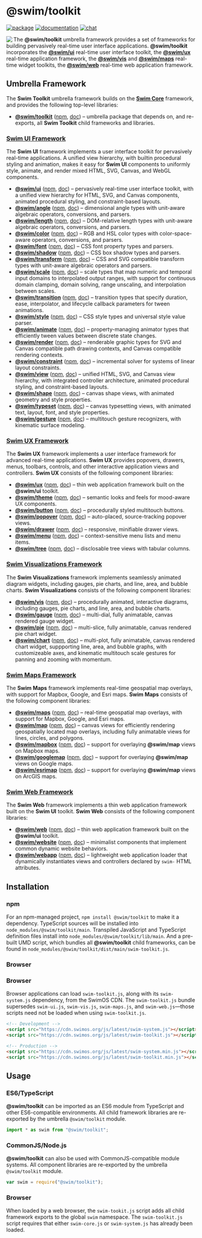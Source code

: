 # @swim/toolkit

[![package](https://img.shields.io/npm/v/@swim/toolkit.svg)](https://www.npmjs.com/package/@swim/toolkit)
[![documentation](https://img.shields.io/badge/doc-TypeDoc-blue.svg)](https://docs.swimos.org/js/latest)
[![chat](https://img.shields.io/badge/chat-Gitter-green.svg)](https://gitter.im/swimos/community)

<a href="https://www.swimos.org"><img src="https://docs.swimos.org/readme/marlin-blue.svg" align="left"></a>

The **@swim/toolkit** umbrella framework provides a set of frameworks for
building pervasively real-time user interface applications.
**@swim/toolkit** incorporates the
[**@swim/ui**](https://github.com/swimos/swim/tree/master/swim-toolkit-js/swim-ui-js)
real-time user interface toolkit, the
[**@swim/ux**](https://github.com/swimos/swim/tree/master/swim-toolkit-js/swim-ux-js)
real-time application framework, the
[**@swim/vis**](https://github.com/swimos/swim/tree/master/swim-toolkit-js/swim-vis-js)
and [**@swim/maps**](https://github.com/swimos/swim/tree/master/swim-toolkit-js/swim-maps-js)
real-time widget toolkits, the
[**@swim/web**](https://github.com/swimos/swim/tree/master/swim-toolkit-js/swim-web-js)
real-time web application framework.

## Umbrella Framework

The **Swim Toolkit** umbrella framework builds on the
[**Swim Core**](https://github.com/swimos/swim/tree/master/swim-system-js/@swim/core)
framework, and provides the following top-level libraries:

- [**@swim/toolkit**](https://github.com/swimos/swim/tree/master/swim-toolkit-js/@swim/toolkit)
  ([npm](https://www.npmjs.com/package/@swim/toolkit),
  [doc](https://docs.swimos.org/js/latest)) –
  umbrella package that depends on, and re-exports, all **Swim Toolkit**
  child frameworks and libraries.

### [**Swim UI** Framework](https://github.com/swimos/swim/tree/master/swim-toolkit-js/swim-ui-js)

The **Swim UI** framework implements a user interface toolkit for pervasively
real-time applications.  A unified view hierarchy, with builtin procedural
styling and animation, makes it easy for **Swim UI** components to uniformly
style, animate, and render mixed HTML, SVG, Canvas, and WebGL components.

- [**@swim/ui**](https://github.com/swimos/swim/tree/master/swim-toolkit-js/swim-ui-js/@swim/ui)
  ([npm](https://www.npmjs.com/package/@swim/ui),
  [doc](https://docs.swimos.org/js/latest/modules/_swim_ui.html)) –
  pervasively real-time user interface toolkit, with a unified view hierarchy
  for HTML, SVG, and Canvas components, animated procedural styling, and
  constraint-based layouts.
- [**@swim/angle**](https://github.com/swimos/swim/tree/master/swim-toolkit-js/swim-ui-js/@swim/angle)
  ([npm](https://www.npmjs.com/package/@swim/angle),
  [doc](https://docs.swimos.org/js/latest/modules/_swim_angle.html)) –
  dimensional angle types with unit-aware algebraic operators, conversions,
  and parsers.
- [**@swim/length**](https://github.com/swimos/swim/tree/master/swim-toolkit-js/swim-ui-js/@swim/length)
  ([npm](https://www.npmjs.com/package/@swim/length),
  [doc](https://docs.swimos.org/js/latest/modules/_swim_length.html)) –
  DOM-relative length types with unit-aware algebraic operators, conversions,
  and parsers.
- [**@swim/color**](https://github.com/swimos/swim/tree/master/swim-toolkit-js/swim-ui-js/@swim/color)
  ([npm](https://www.npmjs.com/package/@swim/color),
  [doc](https://docs.swimos.org/js/latest/modules/_swim_color.html)) –
  RGB and HSL color types with color-space-aware operators, conversions,
  and parsers.
- [**@swim/font**](https://github.com/swimos/swim/tree/master/swim-toolkit-js/swim-ui-js/@swim/font)
  ([npm](https://www.npmjs.com/package/@swim/font),
  [doc](https://docs.swimos.org/js/latest/modules/_swim_font.html)) –
  CSS font property types and parsers.
- [**@swim/shadow**](https://github.com/swimos/swim/tree/master/swim-toolkit-js/swim-ui-js/@swim/shadow)
  ([npm](https://www.npmjs.com/package/@swim/shadow),
  [doc](https://docs.swimos.org/js/latest/modules/_swim_shadow.html)) –
  CSS box shadow types and parsers.
- [**@swim/transform**](https://github.com/swimos/swim/tree/master/swim-toolkit-js/swim-ui-js/@swim/transform)
  ([npm](https://www.npmjs.com/package/@swim/transform),
  [doc](https://docs.swimos.org/js/latest/modules/_swim_transform.html)) –
  CSS and SVG compatible transform types with unit-aware algebraic operators
  and parsers.
- [**@swim/scale**](https://github.com/swimos/swim/tree/master/swim-toolkit-js/swim-ui-js/@swim/scale)
  ([npm](https://www.npmjs.com/package/@swim/scale),
  [doc](https://docs.swimos.org/js/latest/modules/_swim_scale.html)) –
  scale types that map numeric and temporal input domains to interpolated
  output ranges, with support for continuous domain clamping, domain solving,
  range unscaling, and interpolation between scales.
- [**@swim/transition**](https://github.com/swimos/swim/tree/master/swim-toolkit-js/swim-ui-js/@swim/transition)
  ([npm](https://www.npmjs.com/package/@swim/transition),
  [doc](https://docs.swimos.org/js/latest/modules/_swim_transition.html)) –
  transition types that specify duration, ease, interpolator, and lifecycle
  callback parameters for tween animations.
- [**@swim/style**](https://github.com/swimos/swim/tree/master/swim-toolkit-js/swim-ui-js/@swim/style)
  ([npm](https://www.npmjs.com/package/@swim/style),
  [doc](https://docs.swimos.org/js/latest/modules/_swim_style.html)) –
  CSS style types and universal style value parser.
- [**@swim/animate**](https://github.com/swimos/swim/tree/master/swim-toolkit-js/swim-ui-js/@swim/animate)
  ([npm](https://www.npmjs.com/package/@swim/animate),
  [doc](https://docs.swimos.org/js/latest/modules/_swim_animate.html)) –
  property-managing animator types that efficiently tween values between
  discrete state changes.
- [**@swim/render**](https://github.com/swimos/swim/tree/master/swim-toolkit-js/swim-ui-js/@swim/render)
  ([npm](https://www.npmjs.com/package/@swim/render),
  [doc](https://docs.swimos.org/js/latest/modules/_swim_render.html)) –
  renderable graphic types for SVG and Canvas compatible path drawing contexts,
  and Canvas compatible rendering contexts.
- [**@swim/constraint**](https://github.com/swimos/swim/tree/master/swim-toolkit-js/swim-ui-js/@swim/constraint)
  ([npm](https://www.npmjs.com/package/@swim/constraint),
  [doc](https://docs.swimos.org/js/latest/modules/_swim_constraint.html)) –
  incremental solver for systems of linear layout constraints.
- [**@swim/view**](https://github.com/swimos/swim/tree/master/swim-toolkit-js/swim-ui-js/@swim/view)
  ([npm](https://www.npmjs.com/package/@swim/view),
  [doc](https://docs.swimos.org/js/latest/modules/_swim_view.html)) –
  unified HTML, SVG, and Canvas view hierarchy, with integrated controller
  architecture, animated procedural styling, and constraint-based layouts.
- [**@swim/shape**](https://github.com/swimos/swim/tree/master/swim-toolkit-js/swim-ui-js/@swim/shape)
  ([npm](https://www.npmjs.com/package/@swim/shape),
  [doc](https://docs.swimos.org/js/latest/modules/_swim_shape.html)) –
  canvas shape views, with animated geometry and style properties.
- [**@swim/typeset**](https://github.com/swimos/swim/tree/master/swim-toolkit-js/swim-ui-js/@swim/typeset)
  ([npm](https://www.npmjs.com/package/@swim/typeset),
  [doc](https://docs.swimos.org/js/latest/modules/_swim_typeset.html)) –
  canvas typesetting views, with animated text, layout, font, and style properties.
- [**@swim/gesture**](https://github.com/swimos/swim/tree/master/swim-toolkit-js/swim-ui-js/@swim/gesture)
  ([npm](https://www.npmjs.com/package/@swim/gesture),
  [doc](https://docs.swimos.org/js/latest/modules/_swim_gesture.html)) –
  multitouch gesture recognizers, with kinematic surface modeling.

### [**Swim UX Framework**](https://github.com/swimos/swim/tree/master/swim-toolkit-js/swim-ux-js)

The **Swim UX** framework implements a user interface framework for advanced
real-time applications.  **Swim UX** provides popovers, drawers, menus,
toolbars, controls, and other interactive application views and controllers.
**Swim UX** consists of the following component libraries:

- [**@swim/ux**](https://github.com/swimos/swim/tree/master/swim-toolkit-js/swim-ux-js/@swim/ux)
  ([npm](https://www.npmjs.com/package/@swim/ux),
  [doc](https://docs.swimos.org/js/latest/modules/_swim_ux.html)) –
  thin web application framework built on the **@swim/ui** toolkit.
- [**@swim/theme**](https://github.com/swimos/swim/tree/master/swim-toolkit-js/swim-ux-js/@swim/theme)
  ([npm](https://www.npmjs.com/package/@swim/theme),
  [doc](https://docs.swimos.org/js/latest/modules/_swim_theme.html)) –
  semantic looks and feels for mood-aware UX components.
- [**@swim/button**](https://github.com/swimos/swim/tree/master/swim-toolkit-js/swim-ux-js/@swim/button)
  ([npm](https://www.npmjs.com/package/@swim/button),
  [doc](https://docs.swimos.org/js/latest/modules/_swim_button.html)) –
  procedurally styled multitouch buttons.
- [**@swim/popover**](https://github.com/swimos/swim/tree/master/swim-toolkit-js/swim-ux-js/@swim/popover)
  ([npm](https://www.npmjs.com/package/@swim/popover),
  [doc](https://docs.swimos.org/js/latest/modules/_swim_popover.html)) –
  auto-placed, source-tracking popover views.
- [**@swim/drawer**](https://github.com/swimos/swim/tree/master/swim-toolkit-js/swim-ux-js/@swim/drawer)
  ([npm](https://www.npmjs.com/package/@swim/drawer),
  [doc](https://docs.swimos.org/js/latest/modules/_swim_drawer.html)) –
  responsive, minifiable drawer views.
- [**@swim/menu**](https://github.com/swimos/swim/tree/master/swim-toolkit-js/swim-ux-js/@swim/menu)
  ([npm](https://www.npmjs.com/package/@swim/menu),
  [doc](https://docs.swimos.org/js/latest/modules/_swim_menu.html)) –
  context-sensitive menu lists and menu items.
- [**@swim/tree**](https://github.com/swimos/swim/tree/master/swim-toolkit-js/swim-ux-js/@swim/tree)
  ([npm](https://www.npmjs.com/package/@swim/tree),
  [doc](https://docs.swimos.org/js/latest/modules/_swim_tree.html)) –
  disclosable tree views with tabular columns.

### [**Swim Visualizations** Framework](https://github.com/swimos/swim/tree/master/swim-toolkit-js/swim-vis-js)

The **Swim Visualizations** framework implements seamlessly animated diagram
widgets, including gauges, pie charts, and line, area, and bubble charts.
**Swim Visualizations** consists of the following component libraries:

- [**@swim/vis**](https://github.com/swimos/swim/tree/master/swim-toolkit-js/swim-vis-js/@swim/vis)
  ([npm](https://www.npmjs.com/package/@swim/vis),
  [doc](https://docs.swimos.org/js/latest/modules/_swim_vis.html)) –
  procedurally animated, interactive diagrams, including gauges, pie charts,
  and line, area, and bubble charts.
- [**@swim/gauge**](https://github.com/swimos/swim/tree/master/swim-toolkit-js/swim-vis-js/@swim/gauge)
  ([npm](https://www.npmjs.com/package/@swim/gauge),
  [doc](https://docs.swimos.org/js/latest/modules/_swim_gauge.html)) –
  multi-dial, fully animatable, canvas rendered gauge widget.
- [**@swim/pie**](https://github.com/swimos/swim/tree/master/swim-toolkit-js/swim-vis-js/@swim/pie)
  ([npm](https://www.npmjs.com/package/@swim/pie),
  [doc](https://docs.swimos.org/js/latest/modules/_swim_pie.html)) –
  multi-slice, fully animatable, canvas rendered pie chart widget.
- [**@swim/chart**](https://github.com/swimos/swim/tree/master/swim-toolkit-js/swim-vis-js/@swim/chart)
  ([npm](https://www.npmjs.com/package/@swim/chart),
  [doc](https://docs.swimos.org/js/latest/modules/_swim_chart.html)) –
  multi-plot, fully animatable, canvas rendered chart widget, suppporting line,
  area, and bubble graphs, with customizeable axes, and kinematic multitouch
  scale gestures for panning and zooming with momentum.

### [**Swim Maps** Framework](https://github.com/swimos/swim/tree/master/swim-toolkit-js/swim-maps-js)

The **Swim Maps** framework implements real-time geospatial map overlays,
with support for Mapbox, Google, and Esri maps.  **Swim Maps** consists of
the following component libraries:

- [**@swim/maps**](https://github.com/swimos/swim/tree/master/swim-toolkit-js/swim-maps-js/@swim/maps)
  ([npm](https://www.npmjs.com/package/@swim/maps),
  [doc](https://docs.swimos.org/js/latest/modules/_swim_maps.html)) –
  real-time geospatial map overlays, with support for Mapbox, Google, and Esri maps.
- [**@swim/map**](https://github.com/swimos/swim/tree/master/swim-toolkit-js/swim-maps-js/@swim/map)
  ([npm](https://www.npmjs.com/package/@swim/map),
  [doc](https://docs.swimos.org/js/latest/modules/_swim_map.html)) –
  canvas views for efficiently rendering geospatially located map overlays,
  including fully animatable views for lines, circles, and polygons.
- [**@swim/mapbox**](https://github.com/swimos/swim/tree/master/swim-toolkit-js/swim-maps-js/@swim/mapbox)
  ([npm](https://www.npmjs.com/package/@swim/mapbox),
  [doc](https://docs.swimos.org/js/latest/modules/_swim_mapbox.html)) –
  support for overlaying **@swim/map** views on Mapbox maps.
- [**@swim/googlemap**](https://github.com/swimos/swim/tree/master/swim-toolkit-js/swim-maps-js/@swim/googlemap)
  ([npm](https://www.npmjs.com/package/@swim/googlemap),
  [doc](https://docs.swimos.org/js/latest/modules/_swim_googlemap.html)) –
  support for overlaying **@swim/map** views on Google maps.
- [**@swim/esrimap**](https://github.com/swimos/swim/tree/master/swim-toolkit-js/swim-maps-js/@swim/esrimap)
  ([npm](https://www.npmjs.com/package/@swim/esrimap),
  [doc](https://docs.swimos.org/js/latest/modules/_swim_esrimap.html)) –
  support for overlaying **@swim/map** views on ArcGIS maps.

### [**Swim Web** Framework](https://github.com/swimos/swim/tree/master/swim-toolkit-js/swim-web-js)

The **Swim Web** framework implements a thin web application framework built
on the **Swim UI** toolkit.  **Swim Web** consists of the following component
libraries:

- [**@swim/web**](https://github.com/swimos/swim/tree/master/swim-toolkit-js/swim-web-js/@swim/web)
  ([npm](https://www.npmjs.com/package/@swim/web),
  [doc](https://docs.swimos.org/js/latest/modules/_swim_web.html)) –
  thin web application framework built on the **@swim/ui** toolkit.
- [**@swim/website**](https://github.com/swimos/swim/tree/master/swim-toolkit-js/swim-web-js/@swim/website)
  ([npm](https://www.npmjs.com/package/@swim/website),
  [doc](https://docs.swimos.org/js/latest/modules/_swim_website.html)) –
  minimalist components that implement common dynamic website behaviors.
- [**@swim/webapp**](https://github.com/swimos/swim/tree/master/swim-toolkit-js/swim-web-js/@swim/webapp)
  ([npm](https://www.npmjs.com/package/@swim/webapp),
  [doc](https://docs.swimos.org/js/latest/modules/_swim_webapp.html)) –
  lightweight web application loader that dynamically instantiates views and
  controllers declared by `swim-` HTML attributes.

## Installation

### npm

For an npm-managed project, `npm install @swim/toolkit` to make it a dependency.
TypeScript sources will be installed into `node_modules/@swim/toolkit/main`.
Transpiled JavaScript and TypeScript definition files install into
`node_modules/@swim/toolkit/lib/main`.  And a pre-built UMD script, which
bundles all **@swim/toolkit** child frameworks, can be found in
`node_modules/@swim/toolkit/dist/main/swim-toolkit.js`.

### Browser

### Browser

Browser applications can load `swim-toolkit.js`, along with its `swim-system.js`
dependency, from the SwimOS CDN.  The `swim-toolkit.js` bundle supersedes
`swim-ui.js`, `swim-vis.js`, `swim-maps.js`, and `swim-web.js`—those
scripts need not be loaded when using `swim-toolkit.js`.

```html
<!-- Development -->
<script src="https://cdn.swimos.org/js/latest/swim-system.js"></script>
<script src="https://cdn.swimos.org/js/latest/swim-toolkit.js"></script>

<!-- Production -->
<script src="https://cdn.swimos.org/js/latest/swim-system.min.js"></script>
<script src="https://cdn.swimos.org/js/latest/swim-toolkit.min.js"></script>
```

## Usage

### ES6/TypeScript

**@swim/toolkit** can be imported as an ES6 module from TypeScript and other
ES6-compatible environments.  All child framework libraries are re-exported
by the umbrella `@swim/toolkit` module.

```typescript
import * as swim from "@swim/toolkit";
```

### CommonJS/Node.js

**@swim/toolkit** can also be used with CommonJS-compatible module systems.
All component libraries are re-exported by the umbrella `@swim/toolkit` module.

```javascript
var swim = require("@swim/toolkit");
```

### Browser

When loaded by a web browser, the `swim-tookit.js` script adds all child
framework exports to the global `swim` namespace.  The `swim-toolkit.js` script
requires that either `swim-core.js` or `swim-system.js` has already been loaded.
